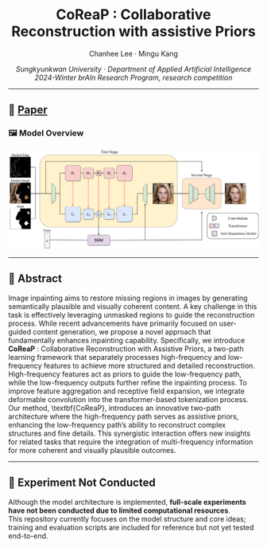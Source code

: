 

<p align="center">
  <h1 align="center">CoReaP : Collaborative Reconstruction with assistive Priors</h1>
  <p align="center">
    <a>Chanhee Lee</a>
    ·
    <a>Mingu Kang</a>
  </p>
  <p align="center">
    <i>Sungkyunkwan University · Department of Applied Artificial Intelligence</i><br>
    <i>2024-Winter brAIn Research Program, research competition</i>
  </p>
</p>

---
## 📄 [Paper](https://drive.google.com/file/d/1XPNHgS_uMzxiyjG3sSu1nkmrKbZIQuwL/view?usp=drive_link)

### 🖼️ Model Overview
![overview](./assets/coreap_teaser.png)

---

## 📝 Abstract

Image inpainting aims to restore missing regions in images by generating semantically plausible and visually coherent content. A key challenge in this task is effectively leveraging unmasked regions to guide the reconstruction process. While recent advancements have primarily focused on user-guided content generation, we propose a novel approach that fundamentally enhances inpainting capability. Specifically, we introduce **CoReaP** : Collaborative Reconstruction with Assistive Priors, a two-path learning framework that separately processes high-frequency and low-frequency features to achieve more structured and detailed reconstruction. High-frequency features act as priors to guide the low-frequency path, while the low-frequency outputs further refine the inpainting process. To improve feature aggregation and receptive field expansion, we integrate deformable convolution into the transformer-based tokenization process. Our method, \textbf{CoReaP}, introduces an innovative two-path architecture where the high-frequency path serves as assistive priors, enhancing the low-frequency path’s ability to reconstruct complex structures and fine details. This synergistic interaction offers new insights for related tasks that require the integration of multi-frequency information for more coherent and visually plausible outcomes.


---

## 🚧 Experiment Not Conducted  
Although the model architecture is implemented, **full-scale experiments have not been conducted due to limited computational resources**.  
This repository currently focuses on the model structure and core ideas; training and evaluation scripts are included for reference but not yet tested end-to-end.
